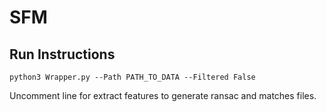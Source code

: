 # SFM
## Run Instructions
```
python3 Wrapper.py --Path PATH_TO_DATA --Filtered False
```
Uncomment line for extract features to generate ransac and matches files.
